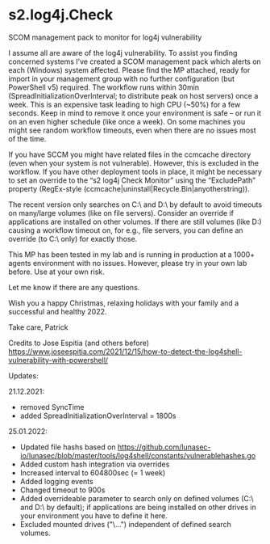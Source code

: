 # s2.log4j.Check
SCOM management pack to monitor for log4j vulnerability

I assume all are aware of the log4j vulnerability. To assist you finding concerned systems I’ve created a SCOM management pack which alerts on each (Windows) system affected. Please find the MP attached, ready for import in your management group with no further configuration (but PowerShell v5) required. The workflow runs within 30min (SpreadInitializationOverInterval; to distribute peak on host servers) once a week.
This is an expensive task leading to high CPU (~50%) for a few seconds. Keep in mind to remove it once your environment is safe – or run it on an even higher schedule (like once a week). On some machines you might see random workflow timeouts, even when there are no issues most of the time.

If you have SCCM you might have related files in the ccmcache directory (even when your system is not vulnerable). However, this is excluded in the workflow. If you have other deployment tools in place, it might be necessary to set an override to the “s2 log4j Check Monitor” using the “ExcludePath” property (RegEx-style (ccmcache|uninstall|Recycle.Bin|anyotherstring)).

The recent version only searches on C:\ and D:\ by default to avoid timeouts on many/large volumes (like on file servers). Consider an override if applications are installed on other volumes. If there are still volumes (like D:\) causing a workflow timeout on, for e.g., file servers, you can define an override (to C:\ only) for exactly those. 

This MP has been tested in my lab and is running in production at a 1000+ agents environment with no issues. However, please try in your own lab before.
Use at your own risk.

Let me know if there are any questions.

Wish you a happy Christmas, relaxing holidays with your family and a successful and healthy 2022.

Take care, 
Patrick

Credits to Jose Espitia (and others before)
https://www.joseespitia.com/2021/12/15/how-to-detect-the-log4shell-vulnerability-with-powershell/

Updates:

21.12.2021: 
* removed SyncTime
* added SpreadInitializationOverInterval = 1800s

25.01.2022: 
* Updated file hashs based on https://github.com/lunasec-io/lunasec/blob/master/tools/log4shell/constants/vulnerablehashes.go
* Added custom hash integration via overrides
* Increased interval to 604800sec (= 1 week)
* Added logging events
* Changed timeout to 900s
* Added overrideable parameter to search only on defined volumes (C:\ and D:\ by default); if applications are being installed on other drives in your environment you have to define it here.
* Excluded mounted drives ("\\...") independent of defined search volumes.
